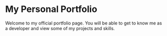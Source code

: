 # My Personal Portfolio
Welcome to my official portfolio page. You will be able to get to know me as a developer and view some of my projects and skills.